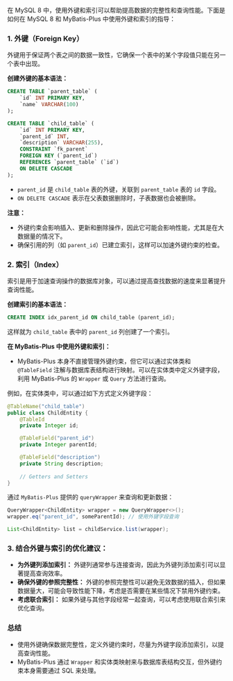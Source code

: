 在 MySQL 8 中，使用外键和索引可以帮助提高数据的完整性和查询性能。下面是如何在 MySQL 8 和 MyBatis-Plus 中使用外键和索引的指导：

### 1. **外键（Foreign Key）**

外键用于保证两个表之间的数据一致性，它确保一个表中的某个字段值只能在另一个表中出现。

**创建外键的基本语法：**

```sql
CREATE TABLE `parent_table` (
    `id` INT PRIMARY KEY,
    `name` VARCHAR(100)
);

CREATE TABLE `child_table` (
    `id` INT PRIMARY KEY,
    `parent_id` INT,
    `description` VARCHAR(255),
    CONSTRAINT `fk_parent`
    FOREIGN KEY (`parent_id`)
    REFERENCES `parent_table` (`id`)
    ON DELETE CASCADE
);
```

- `parent_id` 是 `child_table` 表的外键，关联到 `parent_table` 表的 `id` 字段。
- `ON DELETE CASCADE` 表示在父表数据删除时，子表数据也会被删除。

**注意：**

- 外键约束会影响插入、更新和删除操作，因此它可能会影响性能，尤其是在大数据量的情况下。
- 确保引用的列（如 `parent_id`）已建立索引，这样可以加速外键约束的检查。

### 2. **索引（Index）**

索引是用于加速查询操作的数据库对象，可以通过提高查找数据的速度来显著提升查询性能。

**创建索引的基本语法：**

```sql
CREATE INDEX idx_parent_id ON child_table (parent_id);
```

这样就为 `child_table` 表中的 `parent_id` 列创建了一个索引。

**在 MyBatis-Plus 中使用外键和索引：**

- MyBatis-Plus 本身不直接管理外键约束，但它可以通过实体类和 `@TableField` 注解与数据库表结构进行映射。可以在实体类中定义外键字段，利用 MyBatis-Plus 的 `Wrapper` 或 `Query` 方法进行查询。

例如，在实体类中，可以通过如下方式定义外键字段：

```java
@TableName("child_table")
public class ChildEntity {
    @TableId
    private Integer id;

    @TableField("parent_id")
    private Integer parentId;

    @TableField("description")
    private String description;
    
    // Getters and Setters
}
```

通过 `MyBatis-Plus` 提供的 `queryWrapper` 来查询和更新数据：

```java
QueryWrapper<ChildEntity> wrapper = new QueryWrapper<>();
wrapper.eq("parent_id", someParentId); // 使用外键字段查询

List<ChildEntity> list = childService.list(wrapper);
```

### 3. **结合外键与索引的优化建议：**

- **为外键列添加索引：** 外键列通常参与连接查询，因此为外键列添加索引可以显著提高查询效率。
- **确保外键的参照完整性：** 外键的参照完整性可以避免无效数据的插入，但如果数据量大，可能会导致性能下降，考虑是否需要在某些情况下禁用外键约束。
- **考虑联合索引：** 如果外键与其他字段经常一起查询，可以考虑使用联合索引来优化查询。

### 总结

- 使用外键确保数据完整性，定义外键约束时，尽量为外键字段添加索引，以提高查询性能。
- MyBatis-Plus 通过 `Wrapper` 和实体类映射来与数据库表结构交互，但外键约束本身需要通过 SQL 来处理。